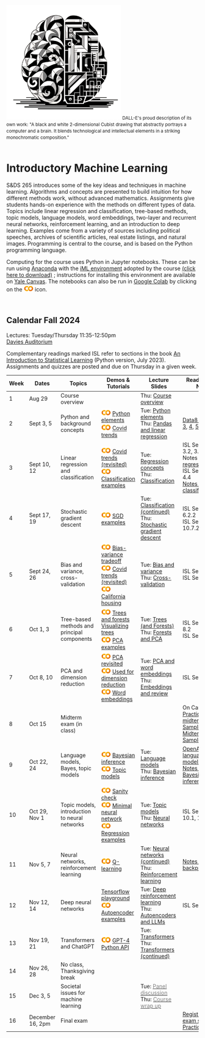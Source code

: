 <head>
  <title> Introductory Machine Learning </title>
  <link rel="stylesheet" href="theme/css/main.css" />
  <link rel="shortcut icon" type="image/x-icon" href="favicon.ico?">
</head>



<img src="./dalle3.png" width="300" align="bottom">

<small>
DALL-E's proud description of its own work: 
"A black and white 2-dimensional Cubist drawing that abstractly portrays a computer and a brain. 
It blends technological and intellectual elements in a striking monochromatic composition."
</small>
<br>
<br>




Introductory Machine Learning
====

S&DS 265 introduces some of the key ideas and techniques in machine learning. Algorithms and concepts are presented to build intuition for how different methods work, without advanced mathematics. Assignments give students hands-on experience with the methods on different types of data. Topics include linear regression and classification, tree-based methods, topic models, language models, word embeddings, two-layer and recurrent neural networks, reinforcement learning, and an introduction to deep learning. Examples come from a variety of sources including political speeches, archives of scientific articles, real estate listings, and natural images. Programming is central to the course, and is based on the Python programming language.

Computing for the course uses Python in Jupyter notebooks. These can be run using [Anaconda](https://www.anaconda.com/products/individual) with the [iML environment](https://raw.githubusercontent.com/YData123/sds265-fa24/master/env/iml_env.yml) adopted by the course <a href="https://raw.githubusercontent.com/YData123/sds265-fa24/master/env/iml_env.zip" download>(click here to download)</a>
; instructions for installing this environment are available on [Yale Canvas](https://canvas.yale.edu).  The notebooks can also be run in [Google Colab](https://colab.research.google.com) by clicking on the [<img width="25" src="colab.svg">](https://colab.research.google.com) icon.


<br>

Calendar Fall 2024
---
Lectures: Tuesday/Thursday 11:35-12:50pm
<br>
[Davies Auditorium](https://map.yale.edu/?id=1910#!m/563685?ct/52707)

Complementary readings marked ISL refer to sections in the book [An Introduction to Statistical Learning](https://www.statlearning.com/) (Python version, July 2023). Assignments and quizzes are posted and due on Thursday in a given week.
<br>


<!--<span style="color:red">Sunday, December 4: Canvas is currently down, across courses. </span> -->


 Week | Dates |  Topics | Demos & Tutorials | Lecture Slides | Readings and Notes | Assignments & Exams 
----------- | ----------- | ------------- | ------------ | ------------- | ----------- | ------------
1 | Aug 29  |     Course overview | | Thu: [<span style="color:">Course overview</span>](https://github.com/YData123/sds265-fa24/raw/main/lectures/lecture-aug-29.pdf) |
2 | Sept 3, 5 |    Python and background concepts |  [<img width="25" src="colab.svg">](https://colab.research.google.com/github/YData123/sds265-fa23/blob/main/demos/python/python-elements.ipynb) [Python elements](https://github.com/YData123/sds265-fa23/raw/main/demos/python/python-elements.zip)  <br>  [<img width="25" src="colab.svg">](https://colab.research.google.com/github/YData123/sds265-fa22/blob/master/demos/covid-trends/covid-trends.ipynb) [Covid trends](https://github.com/YData123/sds265-fa22/raw/master/demos/covid-trends/covid-trends.zip) <br> | Tue: [<span style="color:">Python elements</span>](https://github.com/YData123/sds265-fa24/raw/main/lectures/lecture-sept-3.pdf) <br> Thu: [<span style="color:">Pandas and linear regression</span>](https://github.com/YData123/sds265-fa23/raw/main/lectures/lecture-sept-5.pdf) | [Data8 Chapters 3](https://www.inferentialthinking.com/chapters/03/programming-in-python.html), [4](https://www.inferentialthinking.com/chapters/04/Data_Types.html), [5](https://www.inferentialthinking.com/chapters/05/Sequences.html) | [<span style="color:">Quiz 1</span>](https://yale.instructure.com/courses/98741/quizzes) <br> [<img width="25" src="colab.svg">](https://colab.research.google.com/github/YData123/sds265-fa24/blob/main/assignments/assn1/assn1.ipynb) [<span style="color:">Assn 1 out</span>](https://github.com/YData123/sds265-fa24/raw/main/assignments/assn1/assn1.zip)  | 
3 | Sept 10, 12 | Linear regression and classification | [<img width="25" src="colab.svg">](https://colab.research.google.com/github/YData123/sds265-fa23/blob/main/demos/covid-trends/covid-trends-revisited.ipynb) [Covid trends (revisited)](https://github.com/YData123/sds265-fa23/raw/main/demos/covid-trends/covid-trends-revisited.zip)  <br> [<img width="25" src="colab.svg">](https://colab.research.google.com/github/YData123/sds265-fa23/blob/main/demos/classification/classification.ipynb) [Classification examples](https://github.com/YData123/sds265-fa23/raw/main/demos/classification/classification.zip)  |  Tue: [<span style="color:">Regression concepts</span>](https://github.com/YData123/sds265-fa24/raw/main/lectures/lecture-sept-10.pdf)  <br> Thu: [<span style="color:">Classification</span>](https://github.com/YData123/sds265-fa24/raw/main/lectures/lecture-sept-12.pdf) | ISL Sections 3.1, 3.2, 3.5 <br> Notes on [regression](https://github.com/YData123/sds265-fa22/raw/master/notes/linear_regression.pdf) <br> ISL Sections 4.3, 4.4 <br> [Notes on classification](https://github.com/YData123/sds265-fa22/raw/master/notes/linear_classification.pdf) |  
4 | Sept 17, 19 | Stochastic gradient descent | [<img width="25" src="colab.svg">](https://colab.research.google.com/github/YData123/sds265-fa22/blob/master/demos/sgd/sgd.ipynb) [SGD examples](https://github.com/YData123/sds265-fa22/raw/master/demos/sgd/sgd.zip)  |  Tue: [<span style="color:">Classification (continued)</span>](https://github.com/YData123/sds265-fa24/raw/main/lectures/lecture-sept-17.pdf) <br> Thu: [<span style="color:">Stochastic gradient descent</span>](https://github.com/YData123/sds265-fa24/raw/main/lectures/lecture-sept-19.pdf) | ISL Section 6.2.2 <br> ISL Section 10.7.2 | Assn 1 in <br> [<img width="25" src="colab.svg">](https://colab.research.google.com/github/YData123/sds265-fa24/blob/main/assignments/assn2/assn2.ipynb) [<span style="color:">Assn 2 out</span>](https://github.com/YData123/sds265-fa24/raw/main/assignments/assn2/assn2.zip) <br>  | 
5 | Sept 24, 26 | Bias and variance, cross-validation | [<img width="25" src="colab.svg">](https://colab.research.google.com/github/YData123/sds265-fa22/blob/master/demos/bias-variance/bias-variance.ipynb)  [Bias-variance tradeoff](https://github.com/YData123/sds265-fa22/raw/master/demos/bias-variance/bias-variance.zip) <br> [<img width="25" src="colab.svg">](https://colab.research.google.com/github/YData123/sds265-fa22/blob/master/demos/covid-trends-bias-variance/covid-trends-bias-variance.ipynb)  [Covid trends (revisited)](https://github.com/YData123/sds265-fa22/raw/master/demos/covid-trends-bias-variance/covid-trends-bias-variance.zip) <br> [<img width="25" src="colab.svg">](https://colab.research.google.com/github/YData123/sds265-fa22/blob/master/demos/cross-validation/california-housing.ipynb) [California housing](https://github.com/YData123/sds265-fa22/raw/master/demos/cross-validation/california-housing.zip) | Tue: [<span style="color:">Bias and variance</span>](https://github.com/YData123/sds265-fa24/raw/main/lectures/lecture-sept-24.pdf) <br> Thu: [<span style="color:">Cross-validation</span>](https://github.com/YData123/sds265-fa24/raw/main/lectures/lecture-sept-26.pdf) | ISL Section 2.2 <br> ISL Section 5.1 | [<span style="color:">Quiz 2</span>](https://yale.instructure.com/courses/98741/quizzes)  |
6 | Oct 1, 3 | Tree-based methods and <br> principal components | [<img width="25" src="colab.svg">](https://colab.research.google.com/github/YData123/sds265-fa22/blob/master/demos/trees/trees.ipynb) [Trees and forests](https://github.com/YData123/sds265-fa22/raw/master/demos/trees/trees.zip)  <br> [Visualizing trees](http://www.r2d3.us/visual-intro-to-machine-learning-part-1/) <br> [<img width="25" src="colab.svg">](https://colab.research.google.com/github/YData123/sds265-fa22/blob/master/demos/pca/pca.ipynb) [PCA examples](https://github.com/YData123/sds265-fa22/raw/master/demos/pca/pca.zip) |   Tue: [<span style="color:">Trees (and Forests)</span>](https://github.com/YData123/sds265-fa24/raw/main/lectures/lecture-oct-1.pdf) <br> Thu: [<span style="color:">Forests and PCA</span>](https://github.com/YData123/sds265-fa24/raw/main/lectures/lecture-oct-3.pdf) | ISL Sections 8.1, 8.2 <br> ISL Section 12.2  | Assn 2 in <br> [<img width="25" src="colab.svg">](https://colab.research.google.com/github/YData123/sds265-fa24/blob/main/assignments/assn3/assn3.ipynb) [<span style="color:">Assn 3 out</span>](https://github.com/YData123/sds265-fa24/raw/main/assignments/assn3/assn3.zip) <br>  |
7 | Oct 8, 10 | PCA and dimension reduction | [<img width="25" src="colab.svg">](https://colab.research.google.com/github/YData123/sds265-fa23/blob/main/demos/pca/pca-demo-redux.ipynb) [PCA revisited](https://github.com/YData123/sds265-fa23/raw/main/demos/pca/pca-demo-redux.zip) <br> [<img width="25" src="colab.svg">](https://colab.research.google.com/github/YData123/sds265-fa23/blob/main/demos/pca/iris-pca.ipynb) [Used for dimension reduction](https://github.com/YData123/sds265-fa23/raw/main/demos/pca/iris-pca.zip)  <br> [<img width="25" src="colab.svg">](https://colab.research.google.com/github/YData123/sds265-fa24/blob/main/demos/embeddings/embeddings.ipynb) [Word embeddings](https://github.com/YData123/sds265-fa24/raw/main/demos/embeddings/embeddings.zip)| Tue: [<span style="color:">PCA and word embeddings</span>](https://github.com/YData123/sds265-fa24/raw/main/lectures/lecture-oct-8.pdf) <br> Thu: [<span style="color:">Embeddings and review</span>](https://github.com/YData123/sds265-fa24/raw/main/lectures/lecture-oct-10.pdf) | ISL Section 12.2 |  [<span style="color:">Quiz 3</span>](https://yale.instructure.com/courses/98741/quizzes) 
8 | Oct 15  |  Midterm exam (in class) |  |   | On Canvas: <br> [Practice midterms](https://yale.instructure.com/courses/98741/files/folder/practice_midterms) / [Sample solns](https://yale.instructure.com/courses/98741/files/folder/practice_midterms/) <br> [Midterm](https://yale.instructure.com/courses/98741/files/folder/midterm/) / [Sample soln](https://yale.instructure.com/courses/98741/files/folder/midterm/)
9 | Oct 22, 24 | Language models, Bayes, topic models | <!-- [<img width="25" src="colab.svg">](https://colab.research.google.com/github/YData123/sds265-fa22/blob/master/demos/language-models/hello_gpt3.ipynb) [GPT-3 demo](https://github.com/YData123/sds265-fa22/raw/master/demos/language-models/hello_gpt3.zip) <br> --> [<img width="25" src="colab.svg">](https://colab.research.google.com/github/YData123/sds265-fa23/blob/main/demos/bayes/bayes.ipynb) [Bayesian inference](https://github.com/YData123/sds265-fa23/raw/main/demos/bayes/bayes.zip) <br>[<img width="25" src="colab.svg">](https://colab.research.google.com/github/YData123/sds265-fa22/blob/master/demos/topic-models/topic-models.ipynb) [Topic models](https://github.com/YData123/sds265-fa22/raw/master/demos/topic-mdoels/topic-models.zip) |  Tue: [<span style="color:">Language models</span>](https://github.com/YData123/sds265-fa24/raw/main/lectures/lecture-oct-22.pdf) <br> Thu: [<span style="color:">Bayesian inference</span>](https://github.com/YData123/sds265-fa24/raw/main/lectures/lecture-oct-24.pdf) | [OpenAI: Better language models](https://openai.com/blog/better-language-models/) <br> [Notes on Bayesian inference](https://github.com/YData123/sds265-fa22/raw/master/notes/bayes-notes.pdf) <!--<br> <img width="25" src="scream.png">[Notes on simulation](https://github.com/YData123/sds265-fa22/raw/master/notes/simulation.pdf)--> |  Assn 3 in <br> [<img width="25" src="colab.svg">](https://colab.research.google.com/github/YData123/sds265-fa24/blob/main/assignments/assn4/assn4.ipynb) [<span style="color:">Assn 4 out</span>](https://github.com/YData123/sds265-fa24/raw/main/assignments/assn4/assn4.zip) 
10 | Oct 29, Nov 1 | Topic models, introduction to neural networks |  [<img width="25" src="colab.svg">](https://colab.research.google.com/github/YData123/sds265-fa22/blob/master/demos/neural-nets/sanity-check.ipynb) [Sanity check](https://github.com/YData123/sds265-fa22/raw/master/demos/neural-nets/sanity-check.zip) <br> [<img width="25" src="colab.svg">](https://colab.research.google.com/github/YData123/sds265-fa22/blob/master/demos/neural-nets/neural-nets.ipynb) [Minimal neural network](https://github.com/YData123/sds265-fa22/raw/master/demos/neural-nets/neural-nets.zip) <br>  [<img width="25" src="colab.svg">](https://colab.research.google.com/github/YData123/sds265-fa22/blob/master/demos/neural-nets/neural-nets-regress.ipynb) [Regression examples](https://github.com/YData123/sds265-fa22/raw/master/demos/neural-nets/neural-nets-regress.zip) |  Tue: [<span style="color:"> Topic models</span>](https://github.com/YData123/sds265-fa24/raw/main/lectures/lecture-oct-29.pdf) <br> Thu: [<span style="color:">Neural networks</span>](https://github.com/YData123/sds265-fa24/raw/main/lectures/lecture-oct-31.pdf) |  ISL Sections 10.1, 10.2 |  [<span style="color:">Quiz 4</span>](https://yale.instructure.com/courses/98741/quizzes)
11 | Nov 5, 7 | Neural networks, reinforcement learning |  [<img width="25" src="colab.svg">](https://colab.research.google.com/github/YData123/sds265-fa23/blob/main/demos/reinforcement-learning/reinforcement-learning.ipynb) [Q-learning](https://github.com/YData123/sds265-fa23/raw/main/demos/reinforcement-learning/reinforcement-learning.zip) |    Tue: [<span style="color:">Neural networks (continued)</span>](https://github.com/YData123/sds265-fa24/raw/main/lectures/lecture-nov-5.pdf) <br> Thu: [<span style="color:">Reinforcement learning</span>](https://github.com/YData123/sds265-fa24/raw/main/lectures/lecture-nov-7.pdf) | [Notes on backpropagation](https://github.com/YData123/sds265-fa22/raw/master/notes/backprop.pdf) | Assn 4 in <br> [<img width="25" src="colab.svg">](https://colab.research.google.com/github/YData123/sds265-fa24/blob/main/assignments/assn5/assn5.ipynb) [<span style="color:">Assn 5 out</span>](https://github.com/YData123/sds265-fa24/raw/main/assignments/assn5/assn5.zip) 
12 | Nov 12, 14 | Deep neural networks |  [Tensorflow playground](https://playground.tensorflow.org/) <br> [<img width="25" src="colab.svg">](https://colab.research.google.com/github/YData123/sds265-fa22/blob/master/demos/deep-nets/deep-nets.ipynb) [Autoencoder examples](https://github.com/YData123/sds265-fa22/raw/master/demos/deep-nets/deep-nets.zip)   |  Tue: [<span style="color:"> Deep reinforcement learning</span>](https://github.com/YData123/sds265-fa24/raw/main/lectures/lecture-nov-12.pdf) <br> Thu: [<span style="color:">Autoencoders and LLMs</span>](https://yale.instructure.com/courses/98741/files/folder/LLMs) | ISL Section 10.7  | [<span style="color:">Quiz 5</span>](https://yale.instructure.com/courses/98741/quizzes)
13 | Nov 19, 21 | Transformers and ChatGPT | [<img width="25" src="colab.svg">](https://colab.research.google.com/github/YData123/sds365-fa23/blob/main/demos/gpt-4/hello_gpt4.ipynb) [GPT-4 Python API](https://github.com/YData123/sds365-fa23/raw/main/demos/gpt-4/hello_gpt4.zip) |   Tue: [<span style="color:">Transformers</span>](https://yale.instructure.com/courses/98741/files/folder/LLMs) <br> Thu: [<span style="color:">Transformers (continued)</span>](https://yale.instructure.com/courses/98741/files/folder/LLMs) |  | 
14 | Nov 26, 28 | No class, Thanksgiving break | <!--[<img width="25" src="colab.svg">]()--> |  |
15 | Dec 3, 5 | Societal issues for machine learning  | |  Tue: [<span style="color:gray">Panel discussion</span>](https://github.com/YData123/sds265-fa23/raw/main/lectures/lecture-dec-05.pdf) <br> Thu: [<span style="color:gray">Course wrap up</span>](https://github.com/YData123/sds265-fa24/raw/main/lectures/lecture-dec-7.pdf) | | Assn 5 in <br> [<span style="color:gray">Quiz 6</span>](https://yale.instructure.com/courses/98741/quizzes) <br> 
16 | December 16, 2pm | Final exam  | | | [Registrar: Final exam schedule](https://registrar.yale.edu/general-information/final-exams/) <br> [Practice finals](https://yale.instructure.com/courses/98741/files/folder/practice_finals/)
